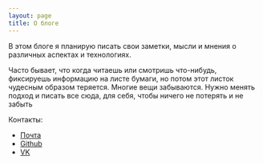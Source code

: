 ```yaml
---
layout: page
title: О блоге
---
```


В этом блоге я планирую писать свои заметки, мысли и мнения о различных аспектах и технологиях.

Часто бывает, что когда читаешь или смотришь что-нибудь, фиксируешь информацию на листе бумаги, 
но потом этот листок чудесным образом теряется. Многие вещи забываются.
Нужно менять подход и писать все сюда, для себя, чтобы ничего не потерять и не забыть

Контакты:

* [Почта](mailto:alexsey_89@bk.ru)
* [Github](https://github.com/LexusAlex)
* [VK](https://vk.com/id297664343)
